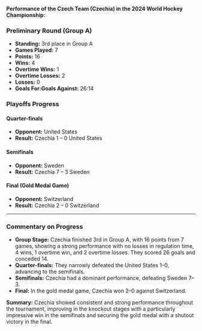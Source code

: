 **Performance of the Czech Team (Czechia) in the 2024 World Hockey Championship:**  
   
### Preliminary Round (Group A)  
- **Standing:** 3rd place in Group A  
- **Games Played:** 7  
- **Points:** 16  
- **Wins:** 4  
- **Overtime Wins:** 1  
- **Overtime Losses:** 2  
- **Losses:** 0  
- **Goals For:Goals Against:** 26:14  
   
### Playoffs Progress  
   
#### Quarter-finals  
- **Opponent:** United States  
- **Result:** Czechia 1 – 0 United States  
   
#### Semifinals  
- **Opponent:** Sweden  
- **Result:** Czechia 7 – 3 Sweden  
   
#### Final (Gold Medal Game)  
- **Opponent:** Switzerland  
- **Result:** Czechia 2 – 0 Switzerland  
   
---  
   
### Commentary on Progress  
   
- **Group Stage:** Czechia finished 3rd in Group A, with 16 points from 7 games, showing a strong performance with no losses in regulation time, 4 wins, 1 overtime win, and 2 overtime losses. They scored 26 goals and conceded 14.  
- **Quarter-finals:** They narrowly defeated the United States 1–0, advancing to the semifinals.  
- **Semifinals:** Czechia had a dominant performance, defeating Sweden 7–3.  
- **Final:** In the gold medal game, Czechia won 2–0 against Switzerland.  
   
**Summary:** Czechia showed consistent and strong performance throughout the tournament, improving in the knockout stages with a particularly impressive win in the semifinals and securing the gold medal with a shutout victory in the final.